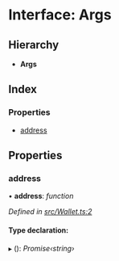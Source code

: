 # Interface: Args

## Hierarchy

* **Args**

## Index

### Properties

* [address](_wallet_.args.md#address)

## Properties

###  address

• **address**: *function*

*Defined in [src/Wallet.ts:2](https://github.com/PolymathNetwork/polymath-sdk/blob/ade5412/src/Wallet.ts#L2)*

#### Type declaration:

▸ (): *Promise‹string›*
